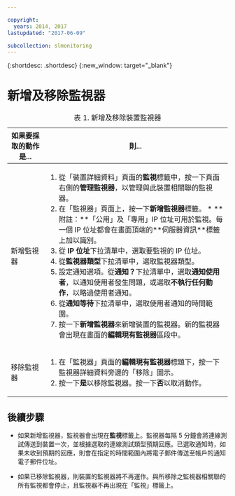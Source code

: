 ```yaml
---

copyright:
  years: 2014, 2017
lastupdated: "2017-06-09"

subcollection: slmonitoring
---
```


{:shortdesc: .shortdesc}
{:new_window: target="_blank"}

# 新增及移除監視器

<table>
   <CAPTION>表 1. 新增及移除裝置監視器</CAPTION>
   <THEAD>
   <TR>
   <th>如果要採取的動作是...</th>
   <th>則...</th>
   </TR>
   </THEAD>
   <TBODY>
   <tr>
   <td>新增監視器</td>
   <td>
   <ol>
   <li>從「裝置詳細資料」頁面的<b>監視</b>標籤中，按一下頁面右側的<b>管理監視器</b>，以管理與此裝置相關聯的監視器。</li>
   <li>在「監視器」頁面上，按一下<b>新增監視器</b>標籤。
   * **附註：**「公用」及「專用」IP 位址可用於監視。每一個 IP 位址都會在畫面頂端的**伺服器資訊**標籤上加以識別。</li>
   <li>從 <b>IP 位址</b>下拉清單中，選取要監視的 IP 位址。</li>
   <li>從<b>監視器類型</b>下拉清單中，選取監視器類型。</li>
   <li>設定通知選項。從<b>通知？</b>下拉清單中，選取<b>通知使用者</b>，以通知使用者發生問題，或選取<b>不執行任何動作</b>，以略過使用者通知。</li>
   <li>從<b>通知等待</b>下拉清單中，選取使用者通知的時間範圍。</li>
   <li>按一下<b>新增監視器</b>來新增裝置的監視器。新的監視器會出現在畫面的<b>編輯現有監視器</b>區段中。</li>
   </ol>
   </td>
   </tr>
   <tr>
   <td>移除監視器</td>
   <td>
   <ol>
   <li>在「監視器」頁面的<b>編輯現有監視器</b>標題下，按一下監視器詳細資料旁邊的「移除」圖示。</li>
   <li>按一下<b>是</b>以移除監視器。按一下<b>否</b>以取消動作。</li>
   </ol>
   </td>
   </tr>
   </TBODY>
   </table>


## 後續步驟

- 如果新增監視器，監視器會出現在**監視**標籤上。監視器每隔 5 分鐘會將連線測試傳送到裝置一次，並根據選取的連線測試類型預期回應。已選取通知時，如果未收到預期的回應，則會在指定的時間範圍內將電子郵件傳送至帳戶的通知電子郵件位址。

- 如果已移除監視器，則裝置的監視器將不再運作。與所移除之監視器相關聯的所有監視都會停止，且監視器不再出現在「監視」標籤上。
